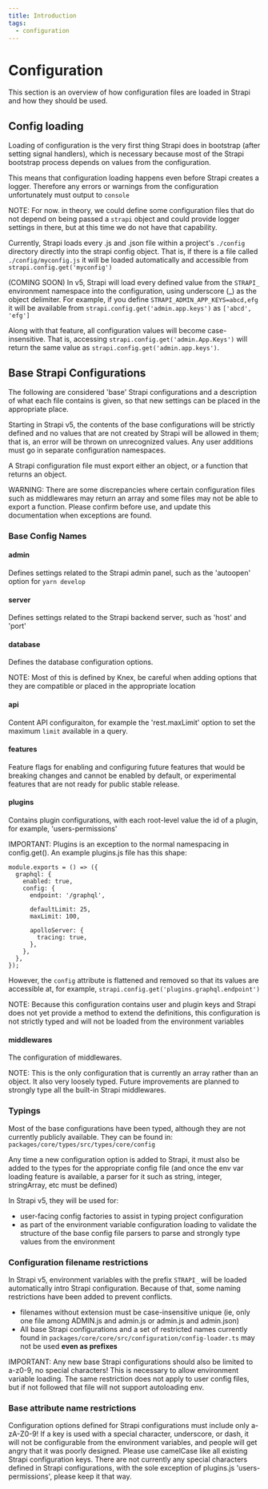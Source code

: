 ```yaml
---
title: Introduction
tags:
  - configuration
---
```


# Configuration

This section is an overview of how configuration files are loaded in Strapi and how they should be used.

## Config loading

Loading of configuration is the very first thing Strapi does in bootstrap (after setting signal handlers), which is necessary because most of the Strapi bootstrap process depends on values from the configuration.

This means that configuration loading happens even before Strapi creates a logger. Therefore any errors or warnings from the configuration unfortunately must output to `console`

NOTE: For now. in theory, we could define some configuration files that do not depend on being passed a `strapi` object and could provide logger settings in there, but at this time we do not have that capability.

Currently, Strapi loads every .js and .json file within a project's `./config` directory directly into the strapi config object. That is, if there is a file called `./config/myconfig.js` it will be loaded automatically and accessible from `strapi.config.get('myconfig')`

(COMING SOON) In v5, Strapi will load every defined value from the `STRAPI_` environment namespace into the configuration, using underscore (\_) as the object delimiter. For example, if you define `STRAPI_ADMIN_APP_KEYS=abcd,efg` it will be available from `strapi.config.get('admin.app.keys')` as `['abcd', 'efg']`

Along with that feature, all configuration values will become case-insensitive. That is, accessing `strapi.config.get('admin.App.Keys')` will return the same value as `strapi.config.get('admin.app.keys')`.

## Base Strapi Configurations

The following are considered 'base' Strapi configurations and a description of what each file contains is given, so that new settings can be placed in the appropriate place.

Starting in Strapi v5, the contents of the base configurations will be strictly defined and no values that are not created by Strapi will be allowed in them; that is, an error will be thrown on unrecognized values. Any user additions must go in separate configuration namespaces.

A Strapi configuration file must export either an object, or a function that returns an object.

WARNING: There are some discrepancies where certain configuration files such as middlewares may return an array and some files may not be able to export a function. Please confirm before use, and update this documentation when exceptions are found.

### Base Config Names

#### admin

Defines settings related to the Strapi admin panel, such as the 'autoopen' option for `yarn develop`

#### server

Defines settings related to the Strapi backend server, such as 'host' and 'port'

#### database

Defines the database configuration options.

NOTE: Most of this is defined by Knex, be careful when adding options that they are compatible or placed in the appropriate location

#### api

Content API configuraiton, for example the 'rest.maxLimit' option to set the maximum `limit` available in a query.

#### features

Feature flags for enabling and configuring future features that would be breaking changes and cannot be enabled by default, or experimental features that are not ready for public stable release.

#### plugins

Contains plugin configurations, with each root-level value the id of a plugin, for example, 'users-permissions'

IMPORTANT: Plugins is an exception to the normal namespacing in config.get(). An example plugins.js file has this shape:

```
module.exports = () => ({
  graphql: {
    enabled: true,
    config: {
      endpoint: '/graphql',

      defaultLimit: 25,
      maxLimit: 100,

      apolloServer: {
        tracing: true,
      },
    },
  },
});
```

However, the `config` attribute is flattened and removed so that its values are accessible at, for example, `strapi.config.get('plugins.graphql.endpoint')`

NOTE: Because this configuration contains user and plugin keys and Strapi does not yet provide a method to extend the definitions, this configuration is not strictly typed and will not be loaded from the environment variables

#### middlewares

The configuration of middlewares.

NOTE: This is the only configuration that is currently an array rather than an object. It also very loosely typed. Future improvements are planned to strongly type all the built-in Strapi middlewares.

### Typings

Most of the base configurations have been typed, although they are not currently publicly available. They can be found in: `packages/core/types/src/types/core/config`

Any time a new configuration option is added to Strapi, it must also be added to the types for the appropriate config file (and once the env var loading feature is available, a parser for it such as string, integer, stringArray, etc must be defined)

In Strapi v5, they will be used for:

- user-facing config factories to assist in typing project configuration
- as part of the environment variable configuration loading to validate the structure of the base config file parsers to parse and strongly type values from the environment

### Configuration filename restrictions

In Strapi v5, environment variables with the prefix `STRAPI_` will be loaded automatically intro Strapi configuration. Because of that, some naming restrictions have been added to prevent conflicts.

- filenames without extension must be case-insensitive unique (ie, only one file among ADMIN.js and admin.js or admin.js and admin.json)
- All base Strapi configurations and a set of restricted names currently found in `packages/core/core/src/configuration/config-loader.ts` may not be used **even as prefixes**

IMPORTANT: Any new base Strapi configurations should also be limited to a-z0-9, no special characters! This is necessary to allow environment variable loading. The same restriction does not apply to user config files, but if not followed that file will not support autoloading env.

### Base attribute name restrictions

Configuration options defined for Strapi configurations must include only a-zA-Z0-9! If a key is used with a special character, underscore, or dash, it will not be configurable from the environment variables, and people will get angry that it was poorly designed. Please use camelCase like all existing Strapi configuration keys. There are not currently any special characters defined in Strapi configurations, with the sole exception of plugins.js 'users-permissions', please keep it that way.
